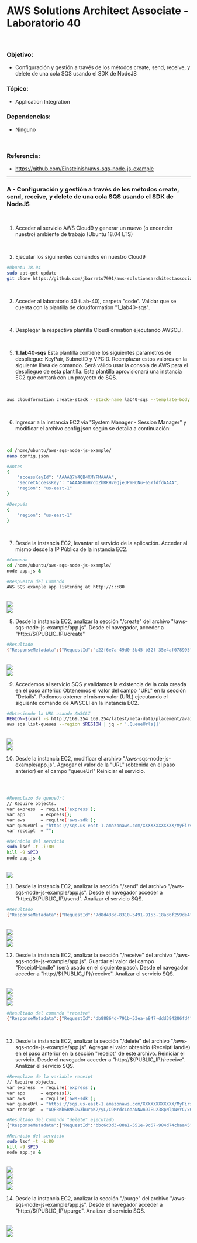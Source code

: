 # AWS Solutions Architect Associate - Laboratorio 40

<br>

### Objetivo: 
*  Configuración y gestión a través de los métodos create, send, receive, y delete de una cola SQS usando el SDK de NodeJS 

### Tópico:
* Application Integration

### Dependencias:
* Ninguno

<br>

### Referencia:
 * https://github.com/Einsteinish/aws-sqs-node-js-example

---

### A - Configuración y gestión a través de los métodos create, send, receive, y delete de una cola SQS usando el SDK de NodeJS 

<br>


1. Acceder al servicio AWS Cloud9 y generar un nuevo (o encender nuestro) ambiente de trabajo (Ubuntu 18.04 LTS)

<br>

2. Ejecutar los siguinentes comandos en nuestro Cloud9

```bash
#Ubuntu 18.04
sudo apt-get update
git clone https://github.com/jbarreto7991/aws-solutionsarchitectassociate.git
```

<br>

3. Acceder al laboratorio 40 (Lab-40), carpeta "code". Validar que se cuenta con la plantilla de cloudformation "1_lab40-sqs".

<br>

4. Desplegar la respectiva plantilla CloudFormation ejecutando AWSCLI.

<br>

5. **1_lab40-sqs** Esta plantilla contiene los siguientes parámetros de despliegue: KeyPair, SubnetID y VPCID. Reemplazar estos valores en la siguiente línea de comando. Será válido usar la consola de AWS para el despliegue de esta plantilla. Esta plantilla aprovisionará una instancia EC2 que contará con un proyecto de SQS.

<br>

```bash
aws cloudformation create-stack --stack-name lab40-sqs --template-body file://~/environment/aws-solutionsarchitectassociate/Lab-40/code/1_lab40-sqs.yaml --parameters ParameterKey=KeyPair,ParameterValue="aws-solutionsarchitectassociate" ParameterKey=Subnet,ParameterValue="subnet-43d4a125" ParameterKey=Vpc,ParameterValue="vpc-dd59d8a0" --capabilities CAPABILITY_NAMED_IAM
```

<br>

6. Ingresar a la instancia EC2 vía "System Manager - Session Manager" y modificar el archivo config.json según se detalla a continuación:

<br>

```bash
cd /home/ubuntu/aws-sqs-node-js-example/
nano config.json

#Antes
{
    "accessKeyId": "AAAAQ7Y4QB4XMYFMAAAA",
    "secretAccessKey": "AAAAB8mHrdoZhRKH70QjeJPYHCNu+a5YfdfdAAAA",
    "region": "us-east-1"
}

#Después
{
    "region": "us-east-1"
}
```

<br>

7. Desde la instancia EC2, levantar el servicio de la aplicación. Acceder al mismo desde la IP Pública de la instancia EC2.

```bash
#Comando
cd /home/ubuntu/aws-sqs-node-js-example/
node app.js &

#Respuesta del Comando
AWS SQS example app listening at http://:::80
```

<br>

<img src="images/Lab40_01.jpg">

<br>

<img src="images/Lab40_02.jpg">

<br>


8. Desde la instancia EC2, analizar la sección "/create" del archivo "/aws-sqs-node-js-example/app.js". Desde el navegador, acceder a "http://${PUBLIC_IP}/create"

```bash
#Resultado
{"ResponseMetadata":{"RequestId":"e22f6e7a-49d0-5b45-b32f-35e4af078995"},"QueueUrl":"https://sqs.us-east-1.amazonaws.com/068242378542/MyFirstQueue"}
```

<br>

<img src="images/Lab40_03.jpg">

<br>

<img src="images/Lab40_04.jpg">

<br>


9. Accedemos al servicio SQS y validamos la existencia de la cola creada en el paso anterior. Obtenemos el valor del campo "URL" en la sección "Details". Podemos obtener el mismo valor (URL) ejecutando el siguiente comando de AWSCLI en la instancia EC2.

```bash
#Obteniendo la URL usando AWSCLI
REGION=$(curl -s http://169.254.169.254/latest/meta-data/placement/availability-zone | sed 's/\(.*\)[a-z]/\1/')
aws sqs list-queues --region $REGION | jq -r '.QueueUrls[]'
```

<br>

<img src="images/Lab40_05.jpg">

<br>

<img src="images/Lab40_06.jpg">

<br>


10. Desde la instancia EC2, modificar el archivo "/aws-sqs-node-js-example/app.js". Agregar el valor de la "URL" (obtenida en el paso anterior) en el campo "queueUrl" Reiniciar el servicio.

<br>

```bash

#Reemplazo de queueUrl
// Require objects.
var express  = require('express');
var app      = express();
var aws      = require('aws-sdk');
var queueUrl = "https://sqs.us-east-1.amazonaws.com/XXXXXXXXXXXX/MyFirstQueue";
var receipt  = "";

#Reinicio del servicio
sudo lsof -t -i:80 
kill -9 $PID
node app.js &
```

<br>

<img src="images/Lab40_07.jpg">

<br>

11. Desde la instancia EC2, analizar la sección "/send" del archivo "/aws-sqs-node-js-example/app.js". Desde el navegador acceder a "http://${PUBLIC_IP}/send". Analizar el servicio SQS.

```bash
#Resultado
{"ResponseMetadata":{"RequestId":"7d8d433d-8310-5491-9153-18a36f259de4"},"MD5OfMessageBody":"86fb269d190d2c85f6e0468ceca42a20","MessageId":"865a8399-09bc-4869-a100-26ca2dcf821a"}
```
<br>

<img src="images/Lab40_10.jpg">

<br>

<img src="images/Lab40_08.jpg">

<br>

<img src="images/Lab40_09.jpg">

<br>

12. Desde la instancia EC2, analizar la sección "/receive" del archivo "/aws-sqs-node-js-example/app.js". Guardar el valor del campo "ReceiptHandle" (será usado en el siguiente paso). Desde el navegador acceder a "http://${PUBLIC_IP}/receive". Analizar el servicio SQS.

<br>

<img src="images/Lab40_11.jpg">

<br>

<img src="images/Lab40_12.jpg">

<br>

<img src="images/Lab40_13.jpg">

<br>

```bash
#Resultado del comando "receive"
{"ResponseMetadata":{"RequestId":"db88864d-791b-53ea-a847-ddd394286fd4"},"Messages":[{"MessageId":"865a8399-09bc-4869-a100-26ca2dcf821a","ReceiptHandle":"AQEBKb6BN5Dw3burpK2/yL/C9MrdcLoaaNNwnDJEu238pNlpNvYC/xCFkzvRcD8y3jk40Bg9DEHD4EeA5knEg/6fNYAbpa58e1R6HZSgOL7Ao4gKbGDzDITtAwBW0qWlIJG36fdqd5SBs2iSydHYAAUgZ4oh3bnkE2qwS9QKOpngBAubTbV1evsmthNMuCmq0FlUALr5kHGIfKq1WudpHXY6xH4IQsHAJmGxvUay6nfxx3dIU1GqztgRliEnOvNysLlk8qo7NwlT0TbVCCuTk1oISKKrY41ukOe0iqgpJQxflf/2OO/wJ5VYakLrqNOo/qdHPCzCwkAKnreMqtNcY5xNM+McFOb5YwtcitoM6Ix2XDgHjmhZrS1U2KqZPXBXV0lJxpoGTVV+4CfTlghnuPxg5Q==","MD5OfBody":"86fb269d190d2c85f6e0468ceca42a20","Body":"Hello world!"}]}
```

<br>

13. Desde la instancia EC2, analizar la sección "/delete" del archivo "/aws-sqs-node-js-example/app.js". Agregar el valor obtenido (ReceiptHandle) en el paso anterior en la sección "receipt" de este archivo. Reiniciar el servicio. Desde el navegador acceder a "http://${PUBLIC_IP}/receive". Analizar el servicio SQS.

```bash
#Reemplazo de la variable receipt
// Require objects.
var express  = require('express');
var app      = express();
var aws      = require('aws-sdk');
var queueUrl = "https://sqs.us-east-1.amazonaws.com/XXXXXXXXXXXX/MyFirstQueue";
var receipt  = "AQEBKb6BN5Dw3burpK2/yL/C9MrdcLoaaNNwnDJEu238pNlpNvYC/xCFkzvRcD8y3jk40Bg9DEHD4EeA5knEg/6fNYAbpa58e1R6HZSgOL7Ao4gKbGDzDITtAwBW0qWlIJG36fdqd5SBs2iSydHYAAUgZ4oh3bnkE2qwS9QKOpngBAubTbV1evsmthNMuCmq0FlUALr5kHGIfKq1WudpHXY6xH4IQsHAJmGxvUay6nfxx3dIU1GqztgRliEnOvNysLlk8qo7NwlT0TbVCCuTk1oISKKrY41ukOe0iqgpJQxflf/2OO/wJ5VYakLrqNOo/qdHPCzCwkAKnreMqtNcY5xNM+McFOb5YwtcitoM6Ix2XDgHjmhZrS1U2KqZPXBXV0lJxpoGTVV+4CfTlghnuPxg5Q==";

#Resultado del Comando "delete" ejecutado
{"ResponseMetadata":{"RequestId":"bbc6c3d3-88a1-551e-9c67-984d74cbaa45"}}

#Reinicio del servicio
sudo lsof -t -i:80 
kill -9 $PID
node app.js &
```
<br>

<img src="images/Lab40_17.jpg">

<br>

<img src="images/Lab40_14.jpg">

<br>

<img src="images/Lab40_15.jpg">

<br>

<img src="images/Lab40_16.jpg">

<br>


14. Desde la instancia EC2, analizar la sección "/purge" del archivo "/aws-sqs-node-js-example/app.js". Desde el navegador acceder a "http://${PUBLIC_IP}/purge". Analizar el servicio SQS.

<br>

<img src="images/Lab40_18.jpg">

<br>

<img src="images/Lab40_19.jpg">

<br>


